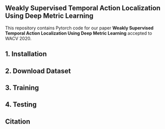 ## Weakly Supervised Temporal Action Localization Using Deep Metric Learning

This repository contains Pytorch code for our paper **Weakly Supervised Temporal Action Localization Using Deep Metric Learning** accepted to WACV 2020.



## 1. Installation

## 2. Download Dataset

## 3. Training

## 4. Testing

## Citation
